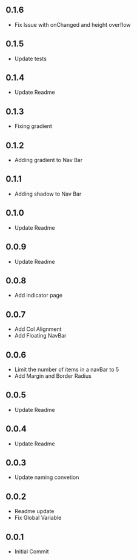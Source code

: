 ## 0.1.6

* Fix Issue with onChanged and height overflow

## 0.1.5

* Update tests

## 0.1.4

* Update Readme

## 0.1.3

* Fixing gradient

## 0.1.2

* Adding gradient to Nav Bar

## 0.1.1

* Adding shadow to Nav Bar

## 0.1.0

* Update Readme

## 0.0.9

* Update Readme

## 0.0.8

* Add indicator page

## 0.0.7

* Add Col Alignment
* Add Floating NavBar

## 0.0.6

* Limit the number of items in a navBar to 5
* Add Margin and Border Radius

## 0.0.5

* Update Readme

## 0.0.4

* Update Readme


## 0.0.3

* Update naming convetion

## 0.0.2

* Readme update
* Fix Global Variable

## 0.0.1

* Initial Commit
